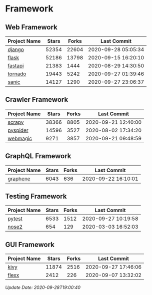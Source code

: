 # Framework

## Web Framework

| Project Name | Stars | Forks | Last Commit |
| ------------ | ----- | ----- | ----------- |
| [django](https://github.com/django/django) | 52354 | 22604 | 2020-09-28 05:05:34 |
| [flask](https://github.com/pallets/flask) | 52186 | 13798 | 2020-09-15 16:20:10 |
| [fastapi](https://github.com/tiangolo/fastapi) | 21383 | 1444 | 2020-08-29 14:30:50 |
| [tornado](https://github.com/tornadoweb/tornado) | 19443 | 5242 | 2020-09-27 01:39:46 |
| [sanic](https://github.com/huge-success/sanic) | 14127 | 1290 | 2020-09-27 23:06:37 |

## Crawler Framework

| Project Name | Stars | Forks | Last Commit |
| ------------ | ----- | ----- | ----------- |
| [scrapy](https://github.com/scrapy/scrapy) | 38366 | 8805 | 2020-09-21 12:40:00 |
| [pyspider](https://github.com/binux/pyspider) | 14596 | 3527 | 2020-08-02 17:34:20 |
| [webmagic](https://github.com/code4craft/webmagic) | 9271 | 3857 | 2020-09-21 09:48:59 |

## GraphQL Framework

| Project Name | Stars | Forks | Last Commit |
| ------------ | ----- | ----- | ----------- |
| [graphene](https://github.com/graphql-python/graphene) | 6043 | 636 | 2020-09-22 16:10:01 |

## Testing Framework

| Project Name | Stars | Forks | Last Commit |
| ------------ | ----- | ----- | ----------- |
| [pytest](https://github.com/pytest-dev/pytest) | 6533 | 1512 | 2020-09-27 10:19:58 |
| [nose2](https://github.com/nose-devs/nose2) | 654 | 129 | 2020-03-03 16:52:03 |

## GUI Framework

| Project Name | Stars | Forks | Last Commit |
| ------------ | ----- | ----- | ----------- |
| [kivy](https://github.com/kivy/kivy) | 11874 | 2516 | 2020-09-27 17:46:06 |
| [flexx](https://github.com/flexxui/flexx) | 2412 | 226 | 2020-09-07 13:32:02 |

*Update Date: 2020-09-28T19:00:40*